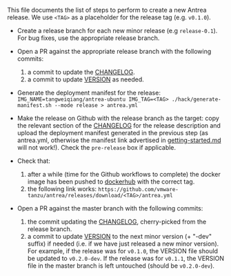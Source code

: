 This file documents the list of steps to perform to create a new Antrea
release. We use `<TAG>` as a placeholder for the release tag (e.g. `v0.1.0`).

 * Create a release branch for each new minor release (e.g `release-0.1`). For
   bug fixes, use the appropriate release branch.

 * Open a PR against the appropriate release branch with the following commits:
    1. a commit to update the [CHANGELOG](/CHANGELOG.md).
    2. a commit to update [VERSION](/VERSION) as needed.

 * Generate the deployment manifest for the release:
   `IMG_NAME=tangweiqiang/antrea-ubuntu IMG_TAG=<TAG> ./hack/generate-manifest.sh --mode release > antrea.yml`

 * Make the release on Github with the release branch as the target: copy the
   relevant section of the [CHANGELOG](/CHANGELOG.md) for the release
   description and upload the deployment manifest generated in the previous step
   (as antrea.yml, otherwise the manifest link advertised in
   [getting-started.md](getting-started.md) will not work!). Check the
   `pre-release` box if applicable.

 * Check that:
    1. after a while (time for the Github workflows to complete) the docker
     image has been pushed to [dockerhub](https://hub.docker.com/u/antrea) with
     the correct tag.
    2. the following link works: `https://github.com/vmware-tanzu/antrea/releases/download/<TAG>/antrea.yml`

 * Open a PR against the master branch with the following commits:
    1. the commit updating the [CHANGELOG](/CHANGELOG.md), cherry-picked from
       the release branch.
    2. a commit to update [VERSION](/VERSION) to the next minor version (+
       "-dev" suffix) if needed (i.e. if we have just released a new minor
       version). For example, if the release was for `v0.1.0`, the VERSION file
       should be updated to `v0.2.0-dev`. If the release was for `v0.1.1`, the
       VERSION file in the master branch is left untouched (should be
      `v0.2.0-dev`).


